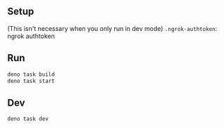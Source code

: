 ## Setup

(This isn't necessary when you only run in dev mode) `.ngrok-authtoken`: ngrok authtoken

## Run

```sh
deno task build
deno task start
```

## Dev

```sh
deno task dev
```
